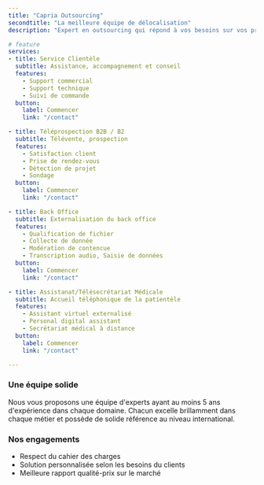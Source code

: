 ```yaml
---
title: "Capria Outsourcing"
secondtitle: "La meilleure équipe de délocalisation"
description: "Expert en outsourcing qui répond à vos besoins sur vos projets d’externalisation tout en respectant votre budget."

# feature
services:
- title: Service Clientèle
  subtitle: Assistance, accompagnement et conseil
  features:
    - Support commercial
    - Support technique
    - Suivi de commande
  button:
    label: Commencer
    link: "/contact"

- title: Téléprospection B2B / B2
  subtitle: Télévente, prospection
  features:
    - Satisfaction client
    - Prise de rendez-vous
    - Détection de projet
    - Sondage
  button:
    label: Commencer
    link: "/contact"

- title: Back Office
  subtitle: Externalisation du back office
  features:
    - Qualification de fichier
    - Collecte de donnée
    - Modération de contencue
    - Transcription audio, Saisie de données
  button:
    label: Commencer
    link: "/contact"

- title: Assistanat/Télésecrétariat Médicale
  subtitle: Accueil téléphonique de la patientèle
  features:
    - Assistant virtuel externalisé
    - Personal digital assistant
    - Secrétariat médical à distance
  button:
    label: Commencer
    link: "/contact"

---
```


### Une équipe solide
Nous vous proposons une équipe d'experts ayant au moins 5 ans d'expérience dans chaque domaine. Chacun excelle brillamment dans chaque métier et possède de solide référence au niveau international.

### Nos engagements

- Respect du cahier des charges
- Solution personnalisée selon les besoins du clients 
- Meilleure rapport qualité-prix sur le marché